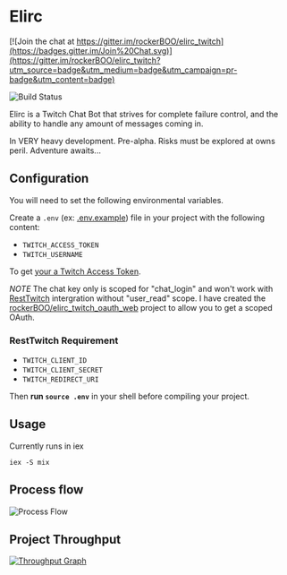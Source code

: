 Elirc
=====

[![Join the chat at https://gitter.im/rockerBOO/elirc_twitch](https://badges.gitter.im/Join%20Chat.svg)](https://gitter.im/rockerBOO/elirc_twitch?utm_source=badge&utm_medium=badge&utm_campaign=pr-badge&utm_content=badge)

![Build Status](https://travis-ci.org/rockerBOO/elirc_twitch.svg?branch=master)

Elirc is a Twitch Chat Bot that strives for complete failure control, and the ability to handle any amount of messages coming in.

In VERY heavy development. Pre-alpha. Risks must be explored at owns peril. Adventure awaits...

## Configuration

You will need to set the following environmental variables.

Create a `.env` (ex: [.env.example](https://github.com/rockerBOO/elirc_twitch/blob/master/.env.example)) file in your project with the following content:

* `TWITCH_ACCESS_TOKEN`
* `TWITCH_USERNAME`

To get [your a Twitch Access Token](http://twitchapps.com/tmi/).

*NOTE* The chat key only is scoped for "chat_login" and won't work with [RestTwitch](http://github.com/rockerboo/rest_twitch) intergration without "user_read" scope. I have created the [rockerBOO/elirc_twitch_oauth_web](https://github.com/rockerBOO/elirc_twitch_oauth_web) project to allow you to get a scoped OAuth.

### RestTwitch Requirement

* `TWITCH_CLIENT_ID`
* `TWITCH_CLIENT_SECRET`
* `TWITCH_REDIRECT_URI`

Then **run `source .env`** in your shell before compiling your project.

## Usage

Currently runs in iex

	iex -S mix

## Process flow

![Process Flow](https://raw.githubusercontent.com/rockerBOO/elirc_twitch/master/flow.png)

## Project Throughput

[![Throughput Graph](https://graphs.waffle.io/rockerboo/elirc_twitch/throughput.svg)](https://waffle.io/rockerboo/elirc_twitch/metrics)